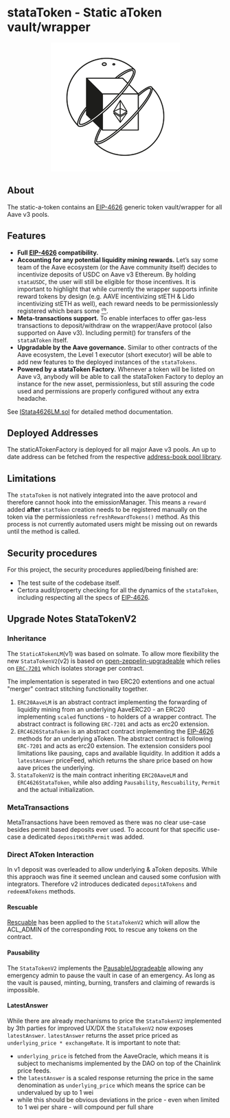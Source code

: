 # stataToken - Static aToken vault/wrapper

<p align="center">
<img src="../../../../resources/static-a-token-wrapping.jpeg" width="300">
</p>

## About

The static-a-token contains an [EIP-4626](https://eips.ethereum.org/EIPS/eip-4626) generic token vault/wrapper for all Aave v3 pools.

## Features

- **Full [EIP-4626](https://eips.ethereum.org/EIPS/eip-4626) compatibility.**
- **Accounting for any potential liquidity mining rewards.** Let’s say some team of the Aave ecosystem (or the Aave community itself) decides to incentivize deposits of USDC on Aave v3 Ethereum. By holding `stataUSDC`, the user will still be eligible for those incentives.
  It is important to highlight that while currently the wrapper supports infinite reward tokens by design (e.g. AAVE incentivizing stETH & Lido incentivizing stETH as well), each reward needs to be permissionlessly registered which bears some [⁽¹⁾](#limitations).
- **Meta-transactions support.** To enable interfaces to offer gas-less transactions to deposit/withdraw on the wrapper/Aave protocol (also supported on Aave v3). Including permit() for transfers of the `stataAToken` itself.
- **Upgradable by the Aave governance.** Similar to other contracts of the Aave ecosystem, the Level 1 executor (short executor) will be able to add new features to the deployed instances of the `stataTokens`.
- **Powered by a stataToken Factory.** Whenever a token will be listed on Aave v3, anybody will be able to call the stataToken Factory to deploy an instance for the new asset, permissionless, but still assuring the code used and permissions are properly configured without any extra headache.

See [IStata4626LM.sol](./interfaces/IERC20AaveLM.sol) for detailed method documentation.

## Deployed Addresses

The staticATokenFactory is deployed for all major Aave v3 pools.
An up to date address can be fetched from the respective [address-book pool library](https://github.com/bgd-labs/aave-address-book/blob/main/src/AaveV3Ethereum.sol).

## Limitations

The `stataToken` is not natively integrated into the aave protocol and therefore cannot hook into the emissionManager.
This means a `reward` added **after** `statToken` creation needs to be registered manually on the token via the permissionless `refreshRewardTokens()` method.
As this process is not currently automated users might be missing out on rewards until the method is called.

## Security procedures

For this project, the security procedures applied/being finished are:

- The test suite of the codebase itself.
- Certora audit/property checking for all the dynamics of the `stataToken`, including respecting all the specs of [EIP-4626](https://eips.ethereum.org/EIPS/eip-4626).

## Upgrade Notes StataTokenV2

### Inheritance

The `StaticATokenLM`(v1) was based on solmate.
To allow more flexibility the new `StataTokenV2`(v2) is based on [open-zeppelin-upgradeable](https://github.com/OpenZeppelin/openzeppelin-contracts-upgradeable) which relies on [`ERC-7201`](https://eips.ethereum.org/EIPS/eip-7201) which isolates storage per contract.

The implementation is seperated in two ERC20 extentions and one actual "merger" contract stitching functionality together.

1. `ERC20AaveLM` is an abstract contract implementing the forwarding of liquidity mining from an underlying AaveERC20 - an ERC20 implementing `scaled` functions - to holders of a wrapper contract.
The abstract contract is following `ERC-7201` and acts as erc20 extension.
2. `ERC4626StataToken` is an abstract contract implementing the [EIP-4626](https://eips.ethereum.org/EIPS/eip-4626) methods for an underlying aToken.
The abstract contract is following `ERC-7201` and acts as erc20 extension.
The extension considers pool limitations like pausing, caps and available liquidity.
In addition it adds a `latestAnswer` priceFeed, which returns the share price based on how aave prices the underlying.
3. `StataTokenV2` is the main contract inheriting `ERC20AaveLM` and `ERC4626StataToken`, while also adding `Pausability`, `Rescuability`, `Permit` and the actual initialization.

### MetaTransactions

MetaTransactions have been removed as there was no clear use-case besides permit based deposits ever used.
To account for that specific use-case a dedicated `depositWithPermit` was added.

### Direct AToken Interaction

In v1 deposit was overleaded to allow underlying & aToken deposits.
While this appraoch was fine it seemed unclean and caused some confusion with integrators.
Therefore v2 introduces dedicated `depositATokens` and `redeemATokens` methods.

#### Rescuable

[Rescuable](https://github.com/bgd-labs/solidity-utils/blob/main/src/contracts/utils/Rescuable.sol) has been applied to
the `StataTokenV2` which will allow the ACL_ADMIN of the corresponding `POOL` to rescue any tokens on the contract.

#### Pausability

The `StataTokenV2` implements the [PausableUpgradeable](https://github.com/OpenZeppelin/openzeppelin-contracts-upgradeable/blob/9a47a37c4b8ce2ac465e8656f31d32ac6fe26eaa/contracts/utils/PausableUpgradeable.sol) allowing any emergency admin to pause the vault in case of an emergency.
As long as the vault is paused, minting, burning, transfers and claiming of rewards is impossible.

#### LatestAnswer

While there are already mechanisms to price the `StataTokenV2` implemented by 3th parties for improved UX/DX the `StataTokenV2` now exposes `latestAnswer`.
`latestAnswer` returns the asset price priced as `underlying_price * exchangeRate`.
It is important to note that:

- `underlying_price` is fetched from the AaveOracle, which means it is subject to mechanisms implemented by the DAO on top of the Chainlink price feeds.
- the `latestAnswer` is a scaled response returning the price in the same denomination as `underlying_price` which means the sprice can be undervalued by up to 1 wei
- while this should be obvious deviations in the price - even when limited to 1 wei per share - will compound per full share
